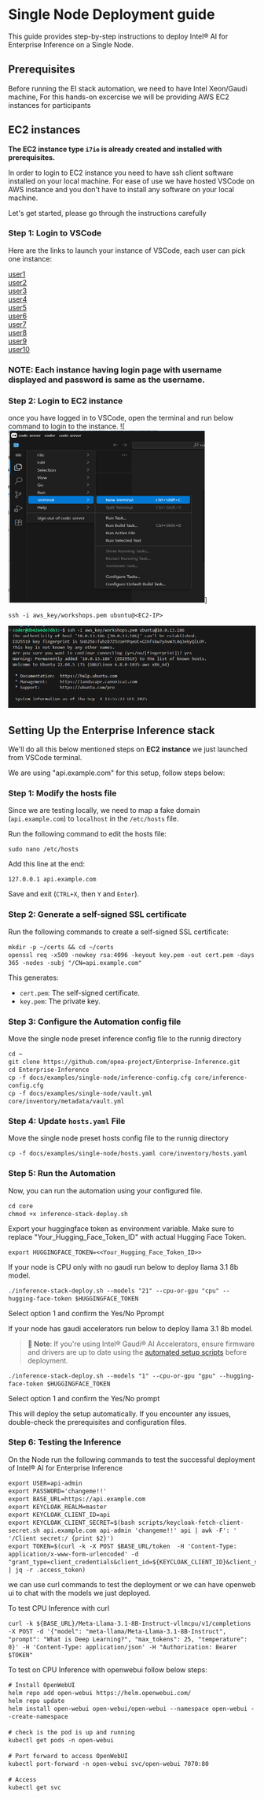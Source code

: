 # Single Node Deployment guide

This guide provides step-by-step instructions to deploy Intel® AI for Enterprise Inference on a Single Node.

## Prerequisites
Before running the EI stack automation, we need to have Intel Xeon/Gaudi machine, For this hands-on excercise we will be providing AWS EC2 instances for participants

## EC2 instances
**The EC2 instance type `i7ie` is already created and installed with prerequisites.**

In order to login to EC2 instance you need to have ssh client software installed on your local machine. For ease of use we have hosted VSCode on AWS instance and you don't have to install any software on your local machine.   

Let's get started, please go through the instructions carefully

### Step 1: Login to VSCode
Here are the links to launch your instance of VSCode, each user can pick one instance:


[user1](http://52.24.245.243:9001/)       
[user2](http://52.24.245.243:9002/)       
[user3](http://52.24.245.243:9003/)       
[user4](http://52.24.245.243:9004/)     
[user5](http://52.24.245.243:9005/)     
[user6](http://52.24.245.243:9006/)     
[user7](http://52.24.245.243:9007/)     
[user8](http://52.24.245.243:9008/)     
[user9](http://52.24.245.243:9009/)     
[user10](http://52.24.245.243:9010/)      

### NOTE: Each instance having login page with username displayed and **password is same as the username**.

### Step 2: Login to EC2 instance

once you have logged in to VSCode, open the terminal and run below command to login to the instance.
![<img src="image.png" width="400" height="350"/>]

```
ssh -i aws_key/workshops.pem ubuntu@<EC2-IP>
```
![alt text](image-1.png)

## Setting Up the Enterprise Inference stack
We'll do all this below mentioned steps on **EC2 instance** we just launched from VSCode terminal.

We are using "api.example.com" for this setup, follow steps below:

### Step 1: Modify the hosts file
Since we are testing locally, we need to map a fake domain (`api.example.com`) to `localhost` in the `/etc/hosts` file.

Run the following command to edit the hosts file:
```
sudo nano /etc/hosts
```
Add this line at the end:
```
127.0.0.1 api.example.com
```
Save and exit (`CTRL+X`, then `Y` and `Enter`).

### Step 2: Generate a self-signed SSL certificate
Run the following commands to create a self-signed SSL certificate:
```
mkdir -p ~/certs && cd ~/certs
openssl req -x509 -newkey rsa:4096 -keyout key.pem -out cert.pem -days 365 -nodes -subj "/CN=api.example.com"
```
This generates:
- `cert.pem`: The self-signed certificate.
- `key.pem`: The private key.

### Step 3: Configure the Automation config file
Move the single node preset inference config file to the runnig directory

```
cd ~
git clone https://github.com/opea-project/Enterprise-Inference.git
cd Enterprise-Inference
cp -f docs/examples/single-node/inference-config.cfg core/inference-config.cfg
cp -f docs/examples/single-node/vault.yml core/inventory/metadata/vault.yml
```

### Step 4: Update `hosts.yaml` File
Move the single node preset hosts config file to the runnig directory

```
cp -f docs/examples/single-node/hosts.yaml core/inventory/hosts.yaml
```

### Step 5: Run the Automation
Now, you can run the automation using your configured file.
```
cd core
chmod +x inference-stack-deploy.sh
```
 Export your huggingface token as environment variable. Make sure to replace "Your_Hugging_Face_Token_ID" with actual Hugging Face Token. 
```
export HUGGINGFACE_TOKEN=<<Your_Hugging_Face_Token_ID>>
```
If your node is CPU only with no gaudi run below to deploy llama 3.1 8b model.
```
./inference-stack-deploy.sh --models "21" --cpu-or-gpu "cpu" --hugging-face-token $HUGGINGFACE_TOKEN
```
Select option 1 and confirm the Yes/No Pprompt

If your node has gaudi accelerators run below to deploy llama 3.1 8b model.

> **📝 Note**: If you're using Intel® Gaudi® AI Accelerators, ensure firmware and drivers are up to date using the [automated setup scripts](./gaudi-prerequisites.md#automated-installationupgrade-process) before deployment.

```
./inference-stack-deploy.sh --models "1" --cpu-or-gpu "gpu" --hugging-face-token $HUGGINGFACE_TOKEN
```
Select option 1 and confirm the Yes/No prompt

This will deploy the setup automatically. If you encounter any issues, double-check the prerequisites and configuration files.

### Step 6: Testing the Inference
On the Node run the following commands to test the successful deployment of Intel® AI for Enterprise Inference

```
export USER=api-admin
export PASSWORD='changeme!!'
export BASE_URL=https://api.example.com
export KEYCLOAK_REALM=master
export KEYCLOAK_CLIENT_ID=api
export KEYCLOAK_CLIENT_SECRET=$(bash scripts/keycloak-fetch-client-secret.sh api.example.com api-admin 'changeme!!' api | awk -F': ' '/Client secret:/ {print $2}')
export TOKEN=$(curl -k -X POST $BASE_URL/token  -H 'Content-Type: application/x-www-form-urlencoded' -d "grant_type=client_credentials&client_id=${KEYCLOAK_CLIENT_ID}&client_secret=${KEYCLOAK_CLIENT_SECRET}" | jq -r .access_token)
```
we can use curl commands to test the deployment or we can have openweb ui to chat with the models we just deployed.

To test CPU Inference with curl
```
curl -k ${BASE_URL}/Meta-Llama-3.1-8B-Instruct-vllmcpu/v1/completions -X POST -d '{"model": "meta-llama/Meta-Llama-3.1-8B-Instruct", "prompt": "What is Deep Learning?", "max_tokens": 25, "temperature": 0}' -H 'Content-Type: application/json' -H "Authorization: Bearer $TOKEN"
```
To test on CPU Inference with openwebui follow below steps:

```
# Install OpenWebUI
helm repo add open-webui https://helm.openwebui.com/
helm repo update
helm install open-webui open-webui/open-webui --namespace open-webui --create-namespace

# check is the pod is up and running
kubectl get pods -n open-webui

# Port forward to access OpenWebUI
kubectl port-forward -n open-webui svc/open-webui 7070:80

# Access 
kubectl get svc
```
